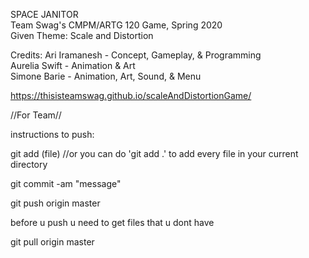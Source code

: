SPACE JANITOR  
Team Swag's CMPM/ARTG 120 Game, Spring 2020  
Given Theme: Scale and Distortion  

Credits:
Ari Iramanesh - Concept, Gameplay, & Programming  
Aurelia Swift - Animation & Art  
Simone Barie  - Animation, Art, Sound, & Menu  

https://thisisteamswag.github.io/scaleAndDistortionGame/

//For Team//

instructions to push:

git add (file) //or you can do 'git add .' to add every file in your current directory

git commit -am "message"

git push origin master

before u push u need to get files that u dont have

git pull origin master
